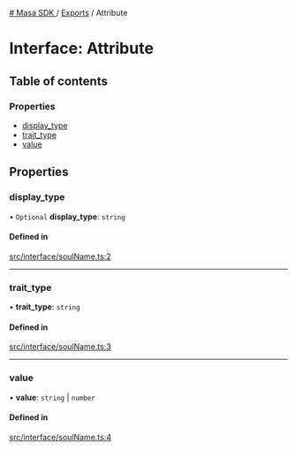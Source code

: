 [# Masa SDK
](../README.md) / [Exports](../modules.md) / Attribute

# Interface: Attribute

## Table of contents

### Properties

- [display\_type](Attribute.md#display_type)
- [trait\_type](Attribute.md#trait_type)
- [value](Attribute.md#value)

## Properties

### display\_type

• `Optional` **display\_type**: `string`

#### Defined in

[src/interface/soulName.ts:2](https://github.com/masa-finance/masa-sdk/blob/4b42f69/src/interface/soulName.ts#L2)

___

### trait\_type

• **trait\_type**: `string`

#### Defined in

[src/interface/soulName.ts:3](https://github.com/masa-finance/masa-sdk/blob/4b42f69/src/interface/soulName.ts#L3)

___

### value

• **value**: `string` \| `number`

#### Defined in

[src/interface/soulName.ts:4](https://github.com/masa-finance/masa-sdk/blob/4b42f69/src/interface/soulName.ts#L4)
